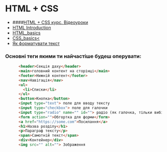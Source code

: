 # HTML + CSS

- ####[HTML + CSS курс. Відеоуроки](https://www.youtube.com/watch?v=Rr9QmVLqoP4&list=PLenwk9TUJzJ6ep0oogRRQZHzPMtTGKqF1)
- [HTML Introduction](https://www.w3schools.com/html/html_intro.asp)
- [HTML_basics](https://developer.mozilla.org/en-US/docs/Learn/Getting_started_with_the_web/HTML_basics)
- [CSS_basics<](https://developer.mozilla.org/en-US/docs/Learn/Getting_started_with_the_web/CSS_basics)
- [Як форматувати текст](https://github.com/Dead-TR/style-guides/blob/master/htmlcss.md)


### Основні теги якими ти найчастіше будеш оперувати:
```html
      <header>Секція даху</header>
      <main>головний контент на сторінці</main>
      <footer>Нижній контент</footer>
      <nav>Навігація</nav>
      <ul>
        <li>Списки</li>
      </ul>
      <button>Кнопка</button>
      <input type="text"> поле для вводу тексту
      <input type="checkbox"> поле для галочки
      <input type="radio" name="" id=""> радіо (як галочка, тільки вибір з кількох елементів)
      <form action="">Обгортка для форми</form>
      <a href="https://some.com">Посилання</a>
      <h1>Назва розділу</h1>
      <p>Параграф тексту</p>
      <span>Самотній текст</span>
      <div>Контейнер</div>
      <img src="" alt=""> Зображення
```
